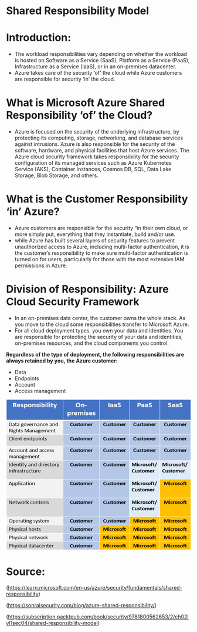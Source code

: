 # Shared Responsibility Model

# Introduction:

- The workload responsibilities vary depending on whether the workload is hosted on Software as a Service (SaaS), Platform as a Service (PaaS), Infrastructure as a Service (IaaS), or in an on-premises datacenter.
- Azure takes care of the security ‘of’ the cloud while Azure customers are responsible for security ‘in’ the cloud.

# What is Microsoft Azure Shared Responsibility ‘of’ the Cloud?

- Azure is focused on the security of the underlying infrastructure, by protecting its computing, storage, networking, and database services against intrusions. Azure is also responsible for the security of the software, hardware, and physical facilities that host Azure services. The Azure cloud security framework takes responsibility for the security configuration of its managed services such as Azure Kubernetes Service (AKS), Container Instances, Cosmos DB, SQL, Data Lake Storage, Blob Storage, and others.


# What is the Customer Responsibility ‘in’ Azure?
- Azure customers are responsible for the security “in their own cloud, or more simply put, everything that they instantiate, build and/or use.
- while Azure has built several layers of security features to prevent unauthorized access to Azure, including multi-factor authentication, it is the customer’s responsibility to make sure multi-factor authentication is turned on for users, particularly for those with the most extensive IAM permissions in Azure.

# Division of Responsibility: Azure Cloud Security Framework
- In an on-premises data center, the customer owns the whole stack. As you move to the cloud some responsibilities transfer to Microsoft Azure.
- For all cloud deployment types, you own your data and identities. You are responsible for protecting the security of your data and identities, on-premises resources, and the cloud components you control.

 **Regardless of the type of deployment, the following responsibilities are always retained by you, the Azure customer:**

   - Data
   - Endpoints
   - Account
   - Access management


   ![alt test](../00_includes/Azure2week6/azuresharedresponsbilitymodel.png "azuresharedresponsibility.png")


# Source:

(https://learn.microsoft.com/en-us/azure/security/fundamentals/shared-responsibility)

(https://sonraisecurity.com/blog/azure-shared-responsibility/)

(https://subscription.packtpub.com/book/security/9781800562653/2/ch02lvl1sec04/shared-responsibility-model)

